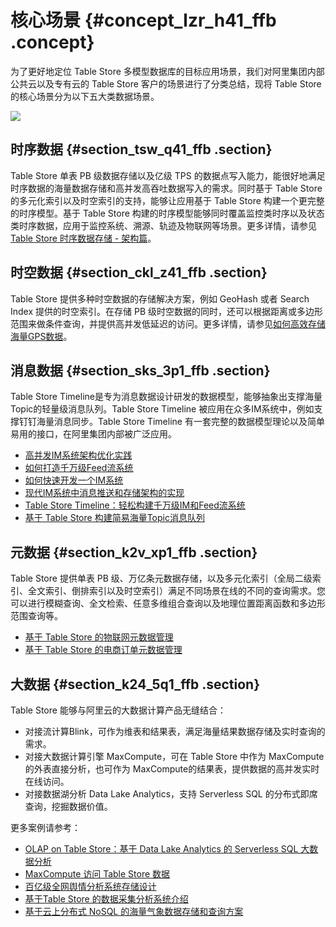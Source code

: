 # 核心场景 {#concept_lzr_h41_ffb .concept}

为了更好地定位 Table Store 多模型数据库的目标应用场景，我们对阿里集团内部公共云以及专有云的 Table Store 客户的场景进行了分类总结，现将 Table Store 的核心场景分为以下五大类数据场景。

![](http://static-aliyun-doc.oss-cn-hangzhou.aliyuncs.com/assets/img/21693/153829915012505_zh-CN.png)

## 时序数据 {#section_tsw_q41_ffb .section}

Table Store 单表 PB 级数据存储以及亿级 TPS 的数据点写入能力，能很好地满足时序数据的海量数据存储和高并发高吞吐数据写入的需求。同时基于 Table Store 的多元化索引以及时空索引的支持，能够让应用基于 Table Store 构建一个更完整的时序模型。基于 Table Store 构建的时序模型能够同时覆盖监控类时序以及状态类时序数据，应用于监控系统、溯源、轨迹及物联网等场景。更多详情，请参见[Table Store 时序数据存储 - 架构篇](https://yq.aliyun.com/articles/620991)。

## 时空数据 {#section_ckl_z41_ffb .section}

Table Store 提供多种时空数据的存储解决方案，例如 GeoHash 或者 Search Index 提供的时空索引。在存储 PB 级时空数据的同时，还可以根据距离或多边形范围来做条件查询，并提供高并发低延迟的访问。更多详情，请参见[如何高效存储海量GPS数据](https://yq.aliyun.com/articles/74460)。

## 消息数据 {#section_sks_3p1_ffb .section}

Table Store Timeline是专为消息数据设计研发的数据模型，能够抽象出支撑海量Topic的轻量级消息队列。Table Store Timeline 被应用在众多IM系统中，例如支撑钉钉海量消息同步。Table Store Timeline 有一套完整的数据模型理论以及简单易用的接口，在阿里集团内部被广泛应用。

-   [高并发IM系统架构优化实践](https://yq.aliyun.com/articles/66461)
-   [如何打造千万级Feed流系统](https://yq.aliyun.com/articles/224132)
-   [如何快速开发一个IM系统](https://yq.aliyun.com/articles/625817)
-   [现代IM系统中消息推送和存储架构的实现](https://yq.aliyun.com/articles/253242)
-   [Table Store Timeline：轻松构建千万级IM和Feed流系统](https://yq.aliyun.com/articles/319138)
-   [基于 Table Store 构建简易海量Topic消息队列](https://yq.aliyun.com/articles/280853)

## 元数据 {#section_k2v_xp1_ffb .section}

Table Store 提供单表 PB 级、万亿条元数据存储，以及多元化索引（全局二级索引、全文索引、倒排索引以及时空索引）满足不同场景在线的不同的查询需求。您可以进行模糊查询、全文检索、任意多维组合查询以及地理位置距离函数和多边形范围查询等。

-   [基于 Table Store 的物联网元数据管理](https://yq.aliyun.com/articles/642911)
-   [基于 Table Store 的电商订单元数据管理](https://yq.aliyun.com/articles/642913)

## 大数据 {#section_k24_5q1_ffb .section}

Table Store 能够与阿里云的大数据计算产品无缝结合：

-   对接流计算Blink，可作为维表和结果表，满足海量结果数据存储及实时查询的需求。
-   对接大数据计算引擎 MaxCompute，可在 Table Store 中作为 MaxCompute 的外表直接分析，也可作为 MaxCompute的结果表，提供数据的高并发实时在线访问。
-   对接数据湖分析 Data Lake Analytics，支持 Serverless SQL 的分布式即席查询，挖掘数据价值。

更多案例请参考：

-   [OLAP on Table Store：基于 Data Lake Analytics 的 Serverless SQL 大数据分析](https://yq.aliyun.com/articles/618501)
-   [MaxCompute 访问 Table Store 数据](https://yq.aliyun.com/articles/69314)
-   [百亿级全网舆情分析系统存储设计](https://yq.aliyun.com/articles/265024)
-   [基于Table Store 的数据采集分析系统介绍](https://yq.aliyun.com/articles/255025)
-   [基于云上分布式 NoSQL 的海量气象数据存储和查询方案](https://yq.aliyun.com/articles/259057)

